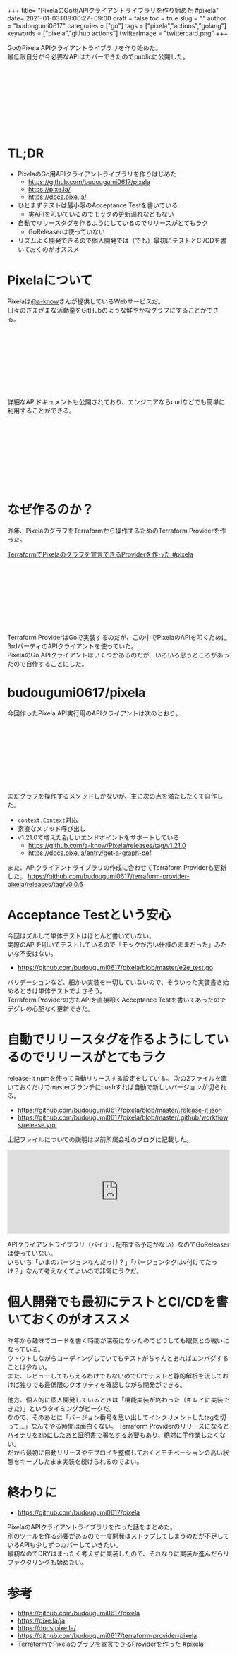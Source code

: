 +++
title= "PixelaのGo用APIクライアントライブラリを作り始めた #pixela"
date= 2021-01-03T08:00:27+09:00
draft = false
toc = true
slug = ""
author = "budougumi0617"
categories = ["go"]
tags = ["pixela","actions","golang"]
keywords = ["pixela","github actions"]
twitterImage = "twittercard.png"
+++

GoのPixela APIクライアントライブラリを作り始めた。  
最低限自分が今必要なAPIはカバーできたのでpublicに公開した。

<div class="iframely-embed"><div class="iframely-responsive" style="height: 140px; padding-bottom: 0;"><a href="https://github.com/budougumi0617/pixela" data-iframely-url="//cdn.iframe.ly/lYXbTqm"></a></div></div><script async src="//cdn.iframe.ly/embed.js" charset="utf-8"></script>

<!--more-->

# TL;DR
- PixelaのGo用APIクライアントライブラリを作りはじめた
    - https://github.com/budougumi0617/pixela
    - https://pixe.la/
    - https://docs.pixe.la/
- ひとまずテストは最小限のAcceptance Testを書いている
    - 実APIを叩いているのでモックの更新漏れなどもない
- 自動でリリースタグを作るようにしているのでリリースがとてもラク
    - GoReleaserは使っていない
- リズムよく開発できるので個人開発では（でも）最初にテストとCI/CDを書いておくのがオススメ


# Pixelaについて
Pixelaは[@a-know](https://twitter.com/a_know)さんが提供しているWebサービスだ。  
日々のさまざまな活動量をGitHubのような鮮やかなグラフにすることができる。

<div class="iframely-embed"><div class="iframely-responsive" style="height: 140px; padding-bottom: 0;"><a href="https://pixe.la" data-iframely-url="//cdn.iframe.ly/q3gtB1F?iframe=card-small"></a></div></div><script async src="//cdn.iframe.ly/embed.js" charset="utf-8"></script>

詳細なAPIドキュメントも公開されており、エンジニアならcurlなどでも簡単に利用することができる。
<div class="iframely-embed"><div class="iframely-responsive" style="height: 140px; padding-bottom: 0;"><a href="https://docs.pixe.la/" data-iframely-url="//cdn.iframe.ly/8xwV0qR?media=0"></a></div></div><script async src="//cdn.iframe.ly/embed.js" charset="utf-8"></script>

# なぜ作るのか？
昨年、PixelaのグラフをTerraformから操作するためのTerraform Providerを作った。

[TerraformでPixelaのグラフを宣言できるProviderを作った #pixela](/2020/12/11/terraform_provider_pixela/)

<div class="iframely-embed"><div class="iframely-responsive" style="height: 140px; padding-bottom: 0;"><a href="https://github.com/budougumi0617/terraform-provider-pixela" data-iframely-url="//cdn.iframe.ly/zjuslmC"></a></div></div><script async src="//cdn.iframe.ly/embed.js" charset="utf-8"></script>

Terraform ProviderはGoで実装するのだが、この中でPixelaのAPIを叩くために3rdパーティのAPIクライアントを使っていた。  
PixelaのGo APIクライアントはいくつかあるのだが、いろいろ思うところがあったので自作することにした。

# budougumi0617/pixela
今回作ったPixela API実行用のAPIクライアントは次のとおり。

<div class="iframely-embed"><div class="iframely-responsive" style="height: 140px; padding-bottom: 0;"><a href="https://github.com/budougumi0617/pixela" data-iframely-url="//cdn.iframe.ly/lYXbTqm"></a></div></div><script async src="//cdn.iframe.ly/embed.js" charset="utf-8"></script>

まだグラフを操作するメソッドしかないが、主に次の点を満たしたくて自作した。

- `context.Context`対応
- 素直なメソッド呼び出し
- v1.21.0で増えた新しいエンドポイントをサポートしている
    - https://github.com/a-know/Pixela/releases/tag/v1.21.0
    - https://docs.pixe.la/entry/get-a-graph-def


また、APIクライアントライブラリの作成に合わせてTerraform Providerも更新した。
https://github.com/budougumi0617/terraform-provider-pixela/releases/tag/v0.0.6

# Acceptance Testという安心
今回はズルして単体テストはほとんど書いていない。  
実際のAPIを叩いてテストしているので「モックが古い仕様のままだった」みたいな不安はない。

- https://github.com/budougumi0617/pixela/blob/master/e2e_test.go

バリデーションなど、細かい実装を一切していないので、そういった実装書き始めるときは単体テストでよさそう。  
Terraform Providerの方もAPIを直接叩くAcceptance Testを書いてあったのでデグレの心配なく更新できた。  


# 自動でリリースタグを作るようにしているのでリリースがとてもラク
release-it npmを使って自動リリースする設定をしている。
次の2ファイルを置いておくだけでmasterブランチにpushすれば自動で新しいバージョンが切られる。

- https://github.com/budougumi0617/pixela/blob/master/.release-it.json
- https://github.com/budougumi0617/pixela/blob/master/.github/workflows/release.yml

上記ファイルについての説明は以前所属会社のブログに記載した。
<iframe src="https://hatenablog-parts.com/embed?url=https%3A%2F%2Fdevblog.thebase.in%2Fentry%2Fautomatic-release-on-github-actions" style="border: 0; width: 100%; height: 190px;" allowfullscreen scrolling="no"></iframe>

APIクライアントライブラリ（バイナリ配布する予定がない）なのでGoReleaserは使っていない。  
いちいち「いまのバージョンなんだっけ？」「バージョンタグはv付けてたっけ？」なんて考えなくてよいので非常にラクだ。

# 個人開発でも最初にテストとCI/CDを書いておくのがオススメ
昨年から趣味でコードを書く時間が深夜になったのでどうしても眠気との戦いになっている。  
ウトウトしながらコーディングしていてもテストがちゃんとあればエンバグすることは少ない。  
また、レビューしてもらえるわけでもないのでCIでテストと静的解析を流しておけば独りでも最低限のクオリティを確認しながら開発ができる。

他方、個人的に個人開発しているときは「機能実装が終わった（キレイに実装できた）」というタイミングがピークだ。  
なので、そのあとに「バージョン番号を思い出してインクリメントしたtagを切って…」なんてやる時間は面白くない。
Terraform Providerのリリースになると[バイナリをzipにしたあと証明書で署名する][tp_release]必要もあり、絶対に手作業したくない。  
だから最初に自動リリースやデプロイを整備しておくとモチベーションの高い状態をキープしたまま実装を続けられるのでよい。

[tp_release]: https://www.terraform.io/docs/registry/providers/publishing.html#manually-preparing-a-release

# 終わりに
- https://github.com/budougumi0617/pixela

PixelaのAPIクライアントライブラリを作った話をまとめた。  
別のツールを作る必要があるので一度開発はストップしてしまうのだが不足しているAPIも少しずつカバーしていきたい。  
最初なのでDRYはまったく考えずに実装したので、それなりに実装が進んだらリファクタリングも始めたい。

# 参考
- https://github.com/budougumi0617/pixela
- https://pixe.la/ja
- https://docs.pixe.la/
- https://github.com/budougumi0617/terraform-provider-pixela
- [TerraformでPixelaのグラフを宣言できるProviderを作った #pixela](/2020/12/11/terraform_provider_pixela/)